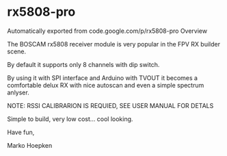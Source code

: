 # rx5808-pro
Automatically exported from code.google.com/p/rx5808-pro
Overview

The BOSCAM rx5808 receiver module is very popular in the FPV RX builder scene.

By default it supports only 8 channels with dip switch.

By using it with SPI interface and Arduino with TVOUT it becomes a comfortable delux RX with nice autoscan and even a simple spectrum anlyser.

NOTE: RSSI CALIBRARION IS REQUIED, SEE USER MANUAL FOR DETALS

Simple to build, very low cost... cool looking.

Have fun,

Marko Hoepken 
